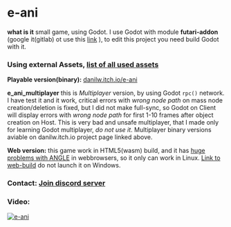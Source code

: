 # e-ani

**what is it** small game, using Godot. I use Godot with module **futari-addon** (google it(gitlab) ot use this [link](https://gitlab.com/polymorphcool/futari-addon) ), to edit this project you need build Godot with it.

### Using external Assets, [list of all used assets](https://github.com/danilw/e-ani/blob/master/USED_ASSETS_LINKS.md)

**Playable version(binary):** [danilw.itch.io/e-ani](https://danilw.itch.io/e-ani)

**e_ani_multiplayer** this is *Multiplayer* version, by using Godot `rpc()` network. I have test it and it work, critical errors with *wrong node path* on mass node creation/deletion is fixed, but I did not make full-sync, so Godot on Client will display errors with *wrong node path* for first 1-10 frames after object creation on Host. This is very bad and unsafe multiplayer, that I made only for learning Godot multiplayer, *do not use it*. Multiplayer binary versions aviable on danilw.itch.io project page linked above.

**Web version:** this game work in HTML5(wasm) build, and it has [huge problems with ANGLE](https://github.com/godotengine/godot/issues/32189) in webbrowsers, so it only can work in Linux. [Link to web-build](https://danilw.itch.io/e-ani-webgl?password=doit) do not launch it on  Windows.

### Contact: [**Join discord server**](https://discord.gg/JKyqWgt)

### Video:

[![e-ani](https://danilw.github.io/godot-utils-and-other/yt_e-ani.png)](https://youtu.be/0jKyTBFrpjU)
